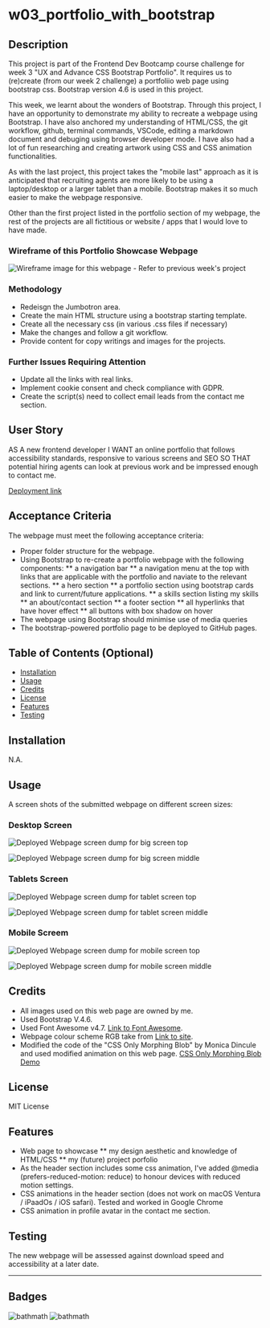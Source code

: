 # w03_portfolio_with_bootstrap


## Description

This project is part of the Frontend Dev Bootcamp course challenge for week 3 "UX and Advance CSS Bootstrap Portfolio". It requires us to (re)create (from our week 2 challenge) a portfoliio web page using bootstrap css. Bootstrap version 4.6 is used in this project.

This week, we learnt about the wonders of Bootstrap. Through this project, I have an opportunity to demonstrate my ability to recreate a webpage using Bootstrap. I have also anchored my understanding of HTML/CSS, the git workflow, github, terminal commands, VSCode, editing a markdown document and debuging using browser developer mode. I have also had a lot of fun researching and creating artwork using CSS and CSS animation functionalities.  

As with the last project, this project takes the "mobile last" approach as it is anticipated that recruiting agents are more likely to be using a laptop/desktop or a larger tablet than a mobile. Bootstrap makes it so much easier to make the webpage responsive.

Other than the first project listed in the portfolio section of my webpage, the rest of the projects are all fictitious or website / apps that I would love to have made. 


### Wireframe of this Portfolio Showcase Webpage

![Wireframe image for this webpage - Refer to previous week's project](https://github.com/HaveTimeDrinkTea/w02_challenge_portfolio_showcase)



### Methodology

* Redeisgn the Jumbotron area.
* Create the main HTML structure using a bootstrap starting template.
* Create all the necessary css (in various .css files if necessary)
* Make the changes and follow a git workflow.
* Provide content for copy writings and images for the projects.



### Further Issues Requiring Attention

* Update all the links with real links.
* Implement cookie consent and check compliance with GDPR.
* Create the script(s) need to collect email leads from the contact me section.



## User Story

AS A new frontend developer
I WANT an online portfolio that follows accessibility standards, responsive to various screens and SEO
SO THAT potential hiring agents can look at previous work and be impressed enough to contact me.

[Deployment link](https://havetimedrinktea.github.io/w03_portfolio_with_bootstrap/)


## Acceptance Criteria

The webpage must meet the following acceptance criteria:

* Proper folder structure for the webpage.
* Using Bootstrap to re-create a portfolio webpage with the following components:
  ** a navigation bar
  ** a navigation menu at the top with links that are applicable with the portfolio and naviate to the relevant sections.
  ** a hero section
  ** a portfolio section using bootstrap cards and link to current/future applications.
  ** a skills section listing my skills
  ** an about/contact section
  ** a footer section
  ** all hyperlinks that have hover effect 
  ** all buttons with box shadow on hover
* The webpage using Bootstrap should minimise use of media queries
* The bootstrap-powered portfolio page to be deployed to GitHub pages.



## Table of Contents (Optional)

* [Installation](#installation)
* [Usage](#usage)
* [Credits](#credits)
* [License](#license)
* [Features](#features)
* [Testing](#testing)


## Installation

N.A.


## Usage 

A screen shots of the submitted webpage on different screen sizes:

### Desktop Screen

![Deployed Webpage screen dump for big screen top](assets/images/screenshot_big_top.png)

![Deployed Webpage screen dump for big screen middle](assets/images/screenshot_big_middle.png)


### Tablets Screen

![Deployed Webpage screen dump for tablet screen top](assets/images/screenshot_medium_top.png)

![Deployed Webpage screen dump for tablet screen middle](assets/images/screenshot_medium_middle.png)


### Mobile Screem

![Deployed Webpage screen dump for mobile screen top](assets/images/screenshot_small_top.png)

![Deployed Webpage screen dump for mobile  screen middle](assets/images/screenshot_small_middle.png)


## Credits

* All images used on this web page are owned by me.
* Used Bootstrap V.4.6.
* Used Font Awesome v4.7. [Link to Font Awesome](https://fontawesome.com).
* Webpage colour scheme RGB take from [Link to site](http://khroma.co/generator/).
* Modified the code of the "CSS Only Morphing Blob" by Monica Dincule and used modified animation on this web page. [CSS Only Morphing Blob Demo](https://codepen.io/notwaldorf/pen/omXwzw)



## License

MIT License



## Features

* Web page to showcase 
  ** my design aesthetic and knowledge of HTML/CSS
  ** my (future) project porfolio 
* As the header section includes some css animation, I've added @media (prefers-reduced-motion: reduce) to honour devices with reduced motion settings.
* CSS animations in the header section (does not work on macOS Ventura / iPaadOs / iOS safari).  Tested and worked in Google Chrome
* CSS animation in profile avatar in the contact me section.
	

	
	
## Testing

The new webpage will be assessed against download speed and accessibility at a later date. 



---

## Badges

![bathmath](https://img.shields.io/badge/Memo%20League-Golden-yellow)
![bathmath](https://img.shields.io/badge/SoloLearn%20League-Mars-red)

